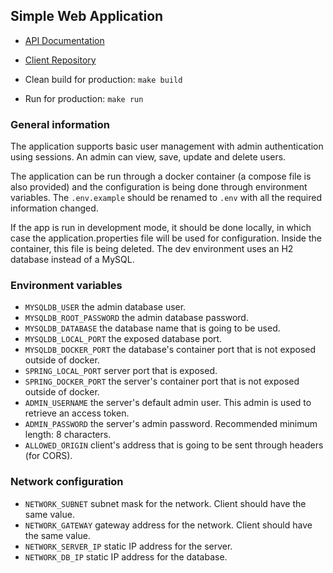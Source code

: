 ## Simple Web Application

- [API Documentation](https://simpleappreactspring.stoplight.io/docs/simple-web-application/af776cba49937-user-database)
- [Client Repository](https://github.com/notsaki/simple-web-application-client)


- Clean build for production: `make build`

- Run for production: `make run`

### General information

The application supports basic user management with admin authentication using sessions. An admin can view, save, 
update and delete users.

The application can be run through a docker container (a compose file is also provided) and the configuration is being 
done through environment variables. The `.env.example` should be renamed to `.env` with all the required information 
changed.

If the app is run in development mode, it should be done locally, in which case the application.properties file will be
used for configuration. Inside the container, this file is being deleted. The dev environment uses an H2 database 
instead of a MySQL.

### Environment variables
- `MYSQLDB_USER` the admin database user.
- `MYSQLDB_ROOT_PASSWORD` the admin database password.
- `MYSQLDB_DATABASE` the database name that is going to be used.
- `MYSQLDB_LOCAL_PORT` the exposed database port.
- `MYSQLDB_DOCKER_PORT` the database's container port that is not exposed outside of docker.
- `SPRING_LOCAL_PORT` server port that is exposed.
- `SPRING_DOCKER_PORT` the server's container port that is not exposed outside of docker.
- `ADMIN_USERNAME` the server's default admin user. This admin is used to retrieve an access token. 
- `ADMIN_PASSWORD` the server's admin password. Recommended minimum length: 8 characters.
- `ALLOWED_ORIGIN` client's address that is going to be sent through headers (for CORS).

### Network configuration

- `NETWORK_SUBNET` subnet mask for the network. Client should have the same value.
- `NETWORK_GATEWAY` gateway address for the network. Client should have the same value.
- `NETWORK_SERVER_IP` static IP address for the server.
- `NETWORK_DB_IP` static IP address for the database.